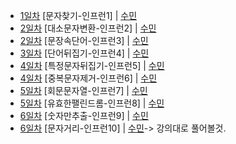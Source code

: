 * [1일차](Day1) [문자찾기-인프런1] | [수민](/2301/Day1.java) 
* [2일차](Day2_1) [대소문자변환-인프런2] | [수민](/2301/Day2_1.java) 
* [2일차](Day2_2) [문장속단어-인프런3] | [수민](/2301/Day2_2.java) 
* [3일차](Day3) [단어뒤집기-인프런4] | [수민](/2301/Day3.java) 
* [4일차](Day4_1) [특정문자뒤집기-인프런5] | [수민](/2301/Day4_1) 
* [4일차](Day4_2) [중복문자제거-인프런6] | [수민](/2301/Day4_2) 
* [5일차](Day5_1) [회문문자열-인프런7] | [수민](/2301/Day5_1) 
* [5일차](Day5_2) [유효한팰린드롬-인프런8] | [수민](/2301/Day5_2) 
* [6일차](Day6_1) [숫자만추출-인프런9] | [수민](/2301/Day6_1) 
* [6일차](Day6_2) [문자거리-인프런10] | [수민](/2301/Day6_2)-> 강의대로 풀어볼것.